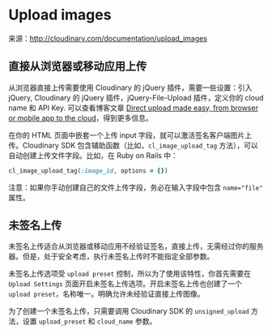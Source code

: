 # Upload images

来源：http://cloudinary.com/documentation/upload_images

## 直接从浏览器或移动应用上传

从浏览器直接上传需要使用 Cloudinary 的 jQuery 插件，需要一些设置：引入 jQuery, Cloudinary 的 jQuery 插件，jQuery-File-Upload 插件，定义你的 cloud name 和 API Key. 可以查看博客文章 [Direct upload made easy, from browser or mobile app to the cloud](http://cloudinary.com/blog/direct_upload_made_easy_from_browser_or_mobile_app_to_the_cloud)，得到更多信息。

在你的 HTML 页面中嵌套一个上传 input 字段，就可以激活签名客户端图片上传。Cloudinary SDK 包含辅助函数（比如，`cl_image_upload_tag` 方法），可以自动创建上传文件字段。比如，在 Ruby on Rails 中：

```ruby
cl_image_upload_tag(:image_id, options = {})
```

注意：如果你手动创建自己的文件上传字段，务必在输入字段中包含 `name="file"` 属性。

## 未签名上传

未签名上传适合从浏览器或移动应用不经验证签名，直接上传，无需经过你的服务器。但是，处于安全考虑，执行未签名上传时不能指定全部参数。

未签名上传选项受 `upload preset` 控制，所以为了使用该特性，你首先需要在 `Upload Settings` 页面开启未签名上传选项。开启未签名上传也创建了一个 `upload preset`，名称唯一。明确允许未经验证直接上传图像。

为了创建一个未签名上传，只需要调用 Cloudinary SDK 的 `unsigned_upload` 方法，设置 `upload_preset` 和 `cloud_name` 参数。